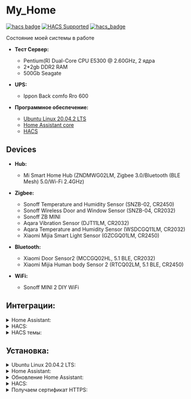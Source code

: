 # My_Home

[![hacs badge](https://img.shields.io/badge/HACS-Default-orange.svg)](https://github.com/custom-components/hacs)
[![HACS Supported](https://img.shields.io/badge/HACS-Supported-green.svg)](https://hacs.xyz)
[![hacs_badge](https://img.shields.io/badge/HACS-Custom-orange.svg)](https://github.com/custom-components/hacs)

Состояние моей системы в работе


- **Тест Сервер:**

  - Pentium(R) Dual-Core CPU E5300 @ 2.60GHz, 2 ядра
  - 2*2gb DDR2 RAM
  - 500Gb Seagate

- **UPS:**
  - Ippon Back comfo Rro 600

- **Программное обеспечение:** 

  - [Ubuntu Linux 20.04.2 LTS](https://releases.ubuntu.com/20.04/)
  - [Home Assistant core](https://www.home-assistant.io/installation/linux#install-home-assistant-core)
  - [HACS](https://hacs.xyz/)

## Devices
- **Hub:**
  - Mi Smart Home Hub (ZNDMWG02LM, Zigbee 3.0/Bluetooth (BLE Mesh) 5.0/Wi-Fi 2.4GHz)

- **Zigbee:**
  - Sonoff Temperature and Humidity Sensor (SNZB-02, CR2450)
  - Sonoff Wireless Door and Window Sensor (SNZB-04, CR2032)
  - Sonoff ZB MINI
  - Aqara Vibration Sensor (DJT11LM, CR2032)
  - Aqara Temperature and Humidity Sensor (WSDCGQ11LM, CR2032)
  - Xiaomi Mijia Smart Light Sensor (GZCGQ01LM, CR2450)

- **Bluetooth:**
  - Xiaomi Door Sensor2 (MCCGQ02HL, 5.1 BLE, CR2032)
  - Xiaomi Mijia Human body Sensor 2 (RTCQ02LM, 5.1 BLE, CR2450)

- **WiFi:**
  - Sonoff MINI 2 DIY WiFi

## Интеграции:
<details><summary>Home Assistant:</summary>
<p>

  * [Zigbee Home Automation](https://www.home-assistant.io/integrations/zha/)
  * [AirVisual Cloud API](https://www.home-assistant.io/integrations/airvisual)
  * [Google Cast](https://www.home-assistant.io/integrations/cast)
  * [Meteorologisk institutt (Met.no)](https://www.home-assistant.io/integrations/met)
  * [MQTT](https://www.home-assistant.io/integrations/mqtt)
  * [Network UPS Tools (NUT)](https://www.home-assistant.io/integrations/nut)
  * [OpenWeatherMap](https://www.home-assistant.io/integrations/openweathermap)
  * [Plex Media Server](https://www.home-assistant.io/integrations/plex)
  * [Samsung Smart TV](https://www.home-assistant.io/integrations/samsungtv)
  * [Speedtest.net](https://www.home-assistant.io/integrations/speedtestdotnet)
  * [UPnP/IGD](https://www.home-assistant.io/integrations/upnp)

  * [Local IP Address](https://www.home-assistant.io/integrations/local_ip)
  * [Mobile App](https://www.home-assistant.io/integrations/mobile_app)
  * [Shopping List](https://www.home-assistant.io/integrations/shopping_list)
  * [Certificate Expiry](https://www.home-assistant.io/integrations/cert_expiry)
  
  

</p>
</details>
  

<details><summary>HACS:</summary>
<p>


  * [Xiaomi Gateway 3](https://github.com/AlexxIT/XiaomiGateway3)
  * [SonoffLAN](https://github.com/AlexxIT/SonoffLAN)
  * [YandexStation](https://github.com/AlexxIT/YandexStation)
  
  * [StartTime](https://github.com/AlexxIT/StartTime)
  * [MorphNumbers](https://github.com/AlexxIT/MorphNumbers)
  * [PythonScriptsPro](https://github.com/AlexxIT/PythonScriptsPro)
  
  * [Alarmo](https://github.com/nielsfaber/alarmo)

  * [scheduler-component](https://github.com/nielsfaber/scheduler-component)





  * [hass-lkcomu-interrao (ЕЛК ЖКХ «Интер РАО»)](https://github.com/alryaz/hass-lkcomu-interrao)

  * [Scheduler-component](https://github.com/nielsfaber/scheduler-component)
  * [Sensor.yandex_maps](https://github.com/custom-components/sensor.yandex_maps)
  * [irrigation_unlimited](https://github.com/rgc99/irrigation_unlimited)
  * [yandex_smart_home](https://github.com/dmitry-k/yandex_smart_home)



  * [weather-card](https://github.com/bramkragten/weather-card)
  * [flex-table-card](https://github.com/custom-cards/flex-table-card)
  * [mini-graph-card](https://github.com/kalkih/mini-graph-card)
  * [lovelace-auto-entities](https://github.com/thomasloven/lovelace-auto-entities)
  * [mini-media-player](https://github.com/kalkih/mini-media-player)
  * [scheduler-card](https://github.com/nielsfaber/scheduler-card)
  * [stack-in-card](https://github.com/custom-cards/stack-in-card)
  * [battery-state-card](https://github.com/maxwroc/battery-state-card)
  * [hass-bha-icons](https://github.com/hulkhaugen/hass-bha-icons)
  * [ha-lovelace-elapsed-time-card](https://github.com/kirbo/ha-lovelace-elapsed-time-card)
  * [lovelace-tempometer-gauge-card](https://github.com/SNoof85/lovelace-tempometer-gauge-card)
  * [air-visual-card](https://github.com/dnguyen800/air-visual-card)
  * [ha-yandex-icons](https://github.com/iswitch/ha-yandex-icons)
  * [simple-thermostat](https://github.com/nervetattoo/simple-thermostat)
  * [vertical-stack-in-card](https://github.com/ofekashery/vertical-stack-in-card)
  * [mini-humidifier](https://github.com/artem-sedykh/mini-humidifier)
  * [lovelace-multiple-entity-row](https://github.com/benct/lovelace-multiple-entity-row)
  * [logbook-card](https://github.com/royto/logbook-card)

  * [home-assistant-sun-card](https://github.com/AitorDB/home-assistant-sun-card)
  * [zha-network-card](https://github.com/dmulcahey/zha-network-card)
  * [apexcharts-card](https://github.com/RomRider/apexcharts-card#yaxis-options-multi-y-axis)
  * [lovelace-fold-entity-row](https://github.com/thomasloven/lovelace-fold-entity-row)
  * [lovelace-layout-card](https://github.com/thomasloven/lovelace-layout-card)

  * [hass-yandex-music-browser](https://github.com/alryaz/hass-yandex-music-browser)
  * [hass-moscow-pgu](https://github.com/alryaz/hass-moscow-pgu)
  * [SamsungTV Tizen](https://github.com/jaruba/ha-samsungtv-tizen)
  * [button-card](https://github.com/custom-cards/button-card)
  * [timer-bar-card](https://github.com/rianadon/timer-bar-card)
  * [hass-node-red](https://github.com/zachowj/hass-node-red)
  * [lovelace-card-mod](https://github.com/thomasloven/lovelace-card-mod)
  * [ha-gismeteo](https://github.com/Limych/ha-gismeteo)
  * [simple-weather-card](https://github.com/kalkih/simple-weather-card)
  * [slider-button-card](https://github.com/mattieha/slider-button-card)


  
</p>
</details>
  

  
  
  
<details><summary>HACS темы:</summary>
<p>
  
</p>
</details>

## Установка:
<details><summary>Ubuntu Linux 20.04.2 LTS:</summary>
<p>



  
  
 </p>
</details> 




<details><summary>Home Assistant:</summary>
<p>

1. Обновляем систему до актуального состояния
```shell
sudo apt-get update
```
```shell
sudo apt-get upgrade -y
```
2. После обновления системы устанавливаем необходимые компоненты и зависимости. 
```shell
sudo apt-get install python3 python3-dev python3-venv python3-pip libffi-dev libssl-dev autoconf build-essential
```
2.1 Соглошаемся
```shell
Y
``` 
  
3. Создаем нового системного пользователя с домашней папкой для запуска и работы ядра Home Assistant, назовем его homeassistant. Добавим его в группу dialout для взаимодействия с устройствами Z-Wave и ZigBee
```shell
sudo useradd -rm homeassistant -G dialout
```   
  
4.  Далее создаем папку для ядра Home Assistant и устанавливаем пользователя homeassistant для неё владельцем 
```shell
cd /srv
```   
```shell
sudo mkdir homeassistant
```  
```shell
sudo chown homeassistant:homeassistant /srv/homeassistant
```   
  
5. Теперь создаем виртуальное окружение для ядра Home Assistant, делаем это для учетной записи homeassistant 
```shell
sudo -u homeassistant -H -s
```   
```shell
cd /srv/homeassistant
```  
```shell
python3 -m venv .
```  
```shell
source bin/activate
```   
  
6.  После активации виртуальной среды выполняем установку необходимого пакета Python
```shell
python3 -m pip install wheel
```   
  
7. По завершении установки пакета Python приступаем к установке Home Assistant
```shell
pip3 install homeassistant
```   
8. Запускаем наш Home Assistant в первый раз. При первом запуске в домашнем каталоге пользователя homeassistant (/home/homeassistant) будет создана папка .homeassistant, в которой будут находится конфигурационные файлы системы
 ```shell
hass
```   

9. Первый запуск может занимать 5-10 МИНУТ, после чего проверяем доступность установленной системы через браузер http://192.168.Х.ХХ:8123 

10. Прерываем работу запущенной системы
```shell
Ctrl+C
```   

10.1 Выходим из учетной записи пользователя homeassistant   
```shell
exit
```    
  
11. Создаем файл для запуска сервиса при старте системы
```shell
sudo nano /etc/systemd/system/homeassistant@homeassistant.service
```   
  
11.1 Заполняем его
```yaml
[Unit]
Description=Home Assistant
After=network-online.target
[Service]
Type=simple
User=%i
WorkingDirectory=/home/%i/.homeassistant
ExecStart=/srv/homeassistant/bin/hass -c "/home/%i/.homeassistant"

[Install]
WantedBy=multi-user.target
``` 
  
11.2 Выходим
```shell
Ctrl+X
Y
Enter
```    
  
12. Запускаем сервис
```shell
sudo systemctl --system daemon-reload
``` 
```shell
sudo systemctl enable homeassistant@homeassistant.service
``` 
```shell
sudo systemctl start homeassistant@homeassistant.service
``` 
  
13. Проверяем работу сервиса
```shell
sudo systemctl status homeassistant@homeassistant.service
``` 
  
13.1 Проверяем доступность установленной системы через браузер http://192.168.Х.ХХ:8123

13.2 Выходим
```shell
Ctrl+X
```     
  
14. Перезагружаем систему
```shell
su reboot
```  

</p>
</details> 
  
<details><summary>Обновление Home Assistant:</summary>
<p>
  
1. Вводим
```shell
sudo -u homeassistant -H -s
``` 
```shell
source /srv/homeassistant/bin/activate
``` 
```shell
pip3 install --upgrade homeassistant
```   
```shell
exit
```   

2. После обновления выполняем перезапуск службы
```shell
sudo systemctl restart homeassistant@homeassistant.service
```
2.1 Проверяем доступность установленной системы через браузер http://192.168.Х.ХХ:8123
    
3. Перезагружаем систему
```shell
su reboot
```
</p>
</details>
 


<details><summary>HACS:</summary>
<p>

1. Сначала нам надо создать новую папку для кастомных компонентов
```shell
cd /home/homeassistant/.homeassistant/
```
```shell
sudo mkdir custom_components
```
```shell
sudo chmod 777 custom_components/
```

2. Устанавливаем unzip, потому что его нет в штатной поставке Ubuntu
```shell
sudo apt install unzip
```

3. Запускаем скрипт установки
```shell
wget -q -O - https://install.hacs.xyz | bash -
```

3. 1 Установка должна завершиться надписью "Installation completed".
```shell
INFO: Creating HACS directory...
INFO: Unpacking HACS...
INFO: Removing HACS zip file...
INFO: Installation complete.
```
  
4. Перезагружаем систему
```shell
su reboot
```
  
</p>
</details>   
  


<details><summary>Получаем сертификат HTTPS:</summary>
<p>

1. Теперь нам необходимо поставить пакет для запроса и получения ssl сертификата
```shell
sudo apt-get install certbot
```

2. Получаем сертификат ХХХХХХХХХ-водим свои данные
```shell
sudo certbot certonly --standalone --email ХХХХХХХХХ@gmail.com  -d ХХХХХХХХХ.asuscomm.com
```

2.1 Если все сделано правильно, вывод команды будет примерно такой
```shell
Saving debug log to /var/log/letsencrypt/letsencrypt.log
Plugins selected: Authenticator standalone, Installer None
Obtaining a new certificate
Performing the following challenges:
http-01 challenge for your.domain.org
Waiting for verification...
Cleaning up challenges

IMPORTANT NOTES:
 - Congratulations<span class="cm-variable-2"></span><span class="cm-variable-2"></span><span class="cm-variable-2"></span><span class="cm-variable-2"></span>! Your certificate and chain have been saved at:
   /etc/letsencrypt/live/your.domain.org/fullchain.pem
   Your key file has been saved at:
   /etc/letsencrypt/live/your.domain.org/privkey.pem
   Your cert will expire on 2019-02-19. To obtain a new or tweaked
   version of this certificate in the future, simply run certbot
   again. To non-interactively renew *all* of your certificates, run
   "certbot renew"
 - If<span class="cm-variable-2"></span><span class="cm-variable-2"></span><span class="cm-variable-2"></span><span class="cm-variable-2"></span> you like Certbot, please consider supporting our work by:

   Donating to ISRG / Let's Encrypt:   https://letsencrypt.org/donate
   Donating to EFF:                    https://eff.org/donate-le
```

3. Теперь нам необходимо копировать полученные сертификаты в папку настроек HA. Делаем следующее
```shell
cd /home/homeassistant/.homeassistant/
```
```shell
sudo cp /etc/letsencrypt/live/ХХХХХХХХХ.asuscomm.com/fullchain.pem fullchain.pem
```
```shell
sudo cp /etc/letsencrypt/live/ХХХХХХХХХ.asuscomm.com/privkey.pem privkey.pem
```
```shell
sudo chown -R homeassistant:homeassistant /home/homeassistant/.homeassistant/
```

4. После открываем файл configuration.yaml вашего HA удобным для вас способом и в разделе http: прописываем следующее
```yaml
http:
  ssl_certificate: /home/homeassistant/.homeassistant/fullchain.pem
  ssl_key: /home/homeassistant/.homeassistant/privkey.pem
```

Теперь наконец можем перезагрузить нашу систему

 ```shell
su reboot
```
  
и попробовать перейти на его вебморду, используя свеженастроеный https используя адрес вида https://ХХХХХХХХХ.asuscomm.com проверив тем самым, что все настроено правильно. 

P.S. Не забывайте, что сертификаты выдаются сроком на три месяца, и спустя этот срок, необходимо будет повторить действия из раздела "Получаем сертификат" п.2.

</p>
</details> 















